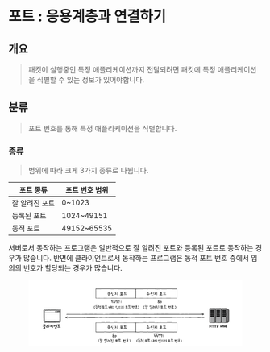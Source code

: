 # 포트 : 응용계층과 연결하기

## 개요&#x20;

> 패킷이 실행중인 특정 애플리케이션까지 전달되려면 패킷에 특정 애플리케이션을 식별할 수 있는 정보가 있어야합니다.&#x20;



## 분류&#x20;

> 포트 번호를 통해 특정 애플리케이션을 식별합니다.&#x20;

### 종류&#x20;

> 범위에 따라 크게 3가지 종류로 나뉩니다.&#x20;

| 포트 종류    | 포트 번호 범위     |
| -------- | ------------ |
| 잘 알려진 포트 | 0\~1023      |
| 등록된 포트   | 1024\~49151  |
| 동적 포트    | 49152\~65535 |

서버로서 동작하는 프로그램은 일반적으로 잘 알려진 포트와 등록된 포트로 동작하는 경우가 많습니다. 반면에 클라이언트로서 동작하는 프로그램은 동적 포트 번호 중에서 임의의 번호가 할당되는 경우가 많습니다.&#x20;

<figure><img src="../../../.gitbook/assets/image (1) (1) (1) (1).png" alt=""><figcaption></figcaption></figure>



